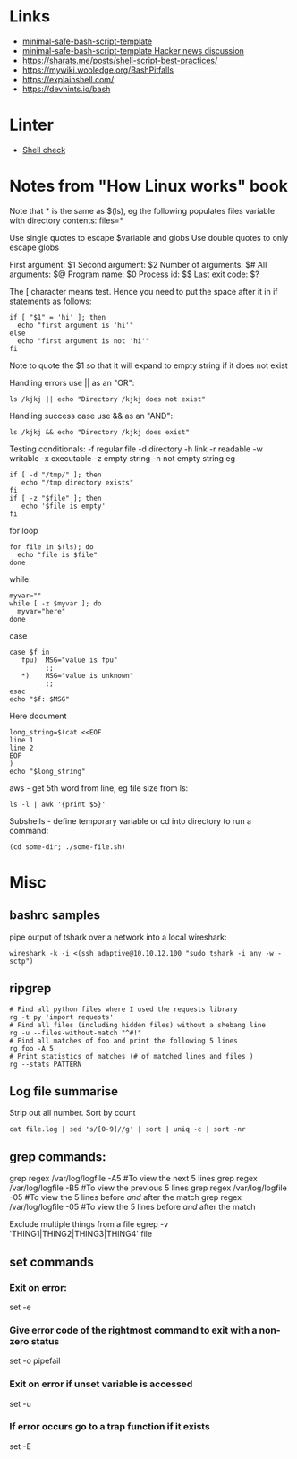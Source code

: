 
# Links


* [minimal-safe-bash-script-template](https://betterdev.blog/minimal-safe-bash-script-template/)
* [minimal-safe-bash-script-template Hacker news discussion](https://news.ycombinator.com/item?id=25428621)
* https://sharats.me/posts/shell-script-best-practices/
* https://mywiki.wooledge.org/BashPitfalls
* https://explainshell.com/
* https://devhints.io/bash

# Linter

* [Shell check](https://www.shellcheck.net/)


# Notes from "How Linux works" book
Note that * is the same as $(ls), eg the following populates files variable with directory contents:
files=*

Use single quotes to escape $variable and globs
Use double quotes to only escape globs

First argument: $1
Second argument: $2
Number of arguments: $#
All arguments: $@
Program name: $0
Process id: $$
Last exit code: $?

The [ character means test. Hence you need to put the space after it in if statements as follows:
```
if [ "$1" = 'hi' ]; then
  echo "first argument is 'hi'"
else
  echo "first argument is not 'hi'"
fi
```
Note to quote the $1 so that it will expand to empty string if it does not exist

Handling errors use || as an "OR":
```
ls /kjkj || echo "Directory /kjkj does not exist"
```
Handling success case use && as an "AND":
```
ls /kjkj && echo "Directory /kjkj does exist"
```

Testing conditionals:
-f regular file
-d directory
-h link
-r readable
-w writable
-x executable
-z empty string
-n not empty string
eg
```
if [ -d "/tmp/" ]; then
   echo "/tmp directory exists"
fi
if [ -z "$file" ]; then
   echo '$file is empty'
fi
```
for loop
```
for file in $(ls); do
  echo "file is $file"
done
```
while:
```
myvar=""
while [ -z $myvar ]; do
  myvar="here"
done
```
case
```
case $f in
   fpu)  MSG="value is fpu"
         ;;
   *)    MSG="value is unknown"
         ;; 
esac
echo "$f: $MSG"
```
Here document
```
long_string=$(cat <<EOF
line 1
line 2
EOF
)
echo "$long_string"
```
aws - get 5th word from line, eg file size from ls:
```
ls -l | awk '{print $5}'
```
Subshells - define temporary variable or cd into directory to run a command:
```
(cd some-dir; ./some-file.sh)
```



# Misc
## bashrc samples
pipe output of tshark over a network into a local wireshark:
```
wireshark -k -i <(ssh adaptive@10.10.12.100 "sudo tshark -i any -w - sctp")
```

## ripgrep
```
# Find all python files where I used the requests library
rg -t py 'import requests'
# Find all files (including hidden files) without a shebang line
rg -u --files-without-match "^#!"
# Find all matches of foo and print the following 5 lines
rg foo -A 5
# Print statistics of matches (# of matched lines and files )
rg --stats PATTERN
```


## Log file summarise
Strip out all number. Sort by count
```
cat file.log | sed 's/[0-9]//g' | sort | uniq -c | sort -nr
```
## grep commands:

grep regex /var/log/logfile -A5 #To view the next 5 lines
grep regex /var/log/logfile -B5 #To view the previous 5 lines
grep regex /var/log/logfile -05 #To view the 5 lines before *and* after the match
grep regex /var/log/logfile -05 #To view the 5 lines before *and* after the match

Exclude multiple things from a file
egrep -v 'THING1|THING2|THING3|THING4' file

## set commands
### Exit on error:
set -e
### Give error code of the rightmost command to exit with a non-zero status
set -o pipefail
### Exit on error if unset variable is accessed
set -u
### If error occurs go to a trap function if it exists
set -E
